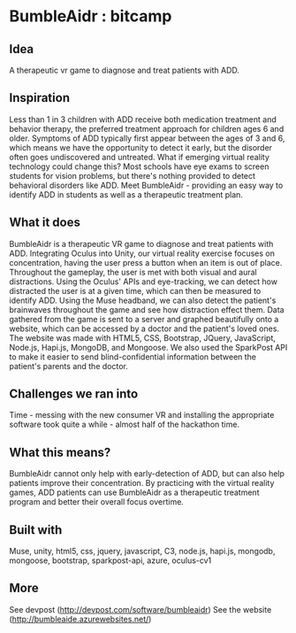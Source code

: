 # BumbleAidr : bitcamp

## Idea
A therapeutic vr game to diagnose and treat patients with ADD. 

## Inspiration
Less than 1 in 3 children with ADD receive both medication treatment and behavior therapy, the preferred treatment approach for children ages 6 and older. Symptoms of ADD typically first appear between the ages of 3 and 6, which means we have the opportunity to detect it early, but the disorder often goes undiscovered and untreated. What if emerging virtual reality technology could change this? Most schools have eye exams to screen students for vision problems, but there's nothing provided to detect behavioral disorders like ADD. Meet BumbleAidr - providing an easy way to identify ADD in students as well as a therapeutic treatment plan.

## What it does
BumbleAidr is a therapeutic VR game to diagnose and treat patients with ADD. Integrating Oculus into Unity, our virtual reality exercise focuses on concentration, having the user press a button when an item is out of place. Throughout the gameplay, the user is met with both visual and aural distractions. Using the Oculus' APIs and eye-tracking, we can detect how distracted the user is at a given time, which can then be measured to identify ADD. Using the Muse headband, we can also detect the patient's brainwaves throughout the game and see how distraction effect them. Data gathered from the game is sent to a server and graphed beautifully onto a website, which can be accessed by a doctor and the patient's loved ones. The website was made with HTML5, CSS, Bootstrap, JQuery, JavaScript, Node.js, Hapi.js, MongoDB, and Mongoose. We also used the SparkPost API to make it easier to send blind-confidential information between the patient's parents and the doctor. 

## Challenges we ran into
Time - messing with the new consumer VR and installing the appropriate software took quite a while - almost half of the hackathon time.

## What this means?
BumbleAidr cannot only help with early-detection of ADD, but can also help patients improve their concentration. By practicing with the virtual reality games, ADD patients can use BumbleAidr as a therapeutic treatment program and better their overall focus overtime.

## Built with
Muse, unity, html5, css, jquery, javascript, C3, node.js, hapi.js, mongodb, mongoose, bootstrap, sparkpost-api, azure, oculus-cv1

## More
See devpost (http://devpost.com/software/bumbleaidr)
See the website (http://bumbleaide.azurewebsites.net/)
